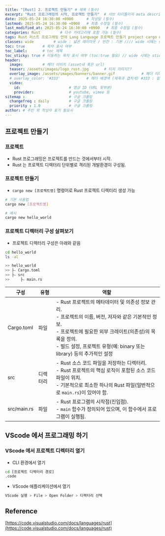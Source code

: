 ```yaml
---
title: "[Rust] 2. 프로젝트 만들기" # 제목 (필수)
excerpt: "Rust 프로그래밍의 시작, 프로젝트 만들기"  # 서브 타이틀이자 meta description (필수)
date: 2025-05-24 16:30:00 +0900      # 작성일 (필수)
lastmod: 2025-05-24 16:30:00 +0900   # 최종 수정일 (필수)
last_modified_at: 2025-05-24 16:30:00 +0900   # 최종 수정일 (필수)
categories: Rust         # 다수 카테고리에 포함 가능 (필수)
tags: Rust 러스트 프로그래밍 언어 Lang Language 프로젝트 만들기 project cargo new                    # 태그 복수개 가능 (필수)
classes: wide         # wide : 넓은 레이아웃 / 빈칸 : 기본 //// wide 시에는 sticky toc 불가
toc: true        # 목차 표시 여부
toc_label:       # toc 제목
toc_sticky: true # 이동하는 목차 표시 여부 (toc:true 필요) // wide 시에는 sticky toc 불가
header: 
  image:         # 헤더 이미지 (asset내 혹은 url)
  teaser: /assets/images/logo_rust.jpg       # 티저 이미지??
  overlay_image: /assets/images/banners/banner.gif            # 헤더 이미지 (제목과 겹치게)
  # overlay_color: '#333'            # 헤더 배경색 (제목과 겹치게) #333 : 짙은 회색 (필수)
  video:
    id:                      # 영상 ID (URL 뒷부분)
    provider:                # youtube, vimeo 등
sitemap :                    # 구글 크롤링
  changefreq : daily         # 구글 크롤링
  priority : 1.0             # 구글 크롤링
author: # 주인 외 작성자 표기 필요시
---
```

<!--postNo: 20250524_003-->


## 프로젝트 만들기  

### 프로젝트  

- Rust 프로그래밍은 프로젝트를 만드는 것에서부터 시작.  
- Rust 는 프로젝트 디렉터리 단위별로 격리된 개발환경이 구성됨.  

### 프로젝트 만들기  

- `cargo new [프로젝트명]` 명령어로 Rust 프로젝트 디렉터리 생성 가능  

```bash
# 기본 사용법 
cargo new [프로젝트명]

# 예시
cargo new hello_world
```

### 프로젝트 디렉터리 구성 살펴보기  

- 프로젝트 디렉터리 구성은 아래와 같음  

```bash
cd hello_world
ls -al

>> hello_world
>> ├⎯ Cargo.toml
>> ├⎯ src
>>     ├⎯ main.rs
```


| 구성 | 유형   | 역할  |
| ----------- | ---- | -------- |
| Cargo.toml  | 파일   | - Rust 프로젝트의 메타데이터 및 의존성 정보 관리.<br>- 프로젝트의 이름, 버전, 저자와 같은 기본적인 정보.<br>- 프로젝트에 필요한 외부 크레이트(의존성)의 목록을 정의.<br>- 빌드 설정, 프로젝트 유형(예: binary 또는 library) 등의 추가적인 설정 |
| src         | 디렉터리 | - Rust 소스 코드 파일을 저장하는 디렉터리.  <br>- Rust 프로젝트의 핵심 로직이 포함된 소스 코드 파일이 위치.<br>- 기본적으로 최소한 하나의 Rust 파일(일반적으로 `main.rs`)이 있어야 함.  |
| src/main.rs | 파일   | - Rust 프로그램의 시작점(진입점).<br>- `main` 함수가 정의되어 있으며, 이 함수에서 프로그램이 실행됨. |

## VScode 에서 프로그래밍 하기  

### VScode 에서 프로젝트 디렉터리 열기  

- CLI 환경에서 열기  

```bash
cd [프로젝트 디렉터리 경로]
.code
```

- VScode 애플리케이션에서 열기  

```bash
VScode 실행 > File > Open Folder > 디렉터리 선택
```

## Reference  

[https://code.visualstudio.com/docs/languages/rust](https://code.visualstudio.com/docs/languages/rust)  